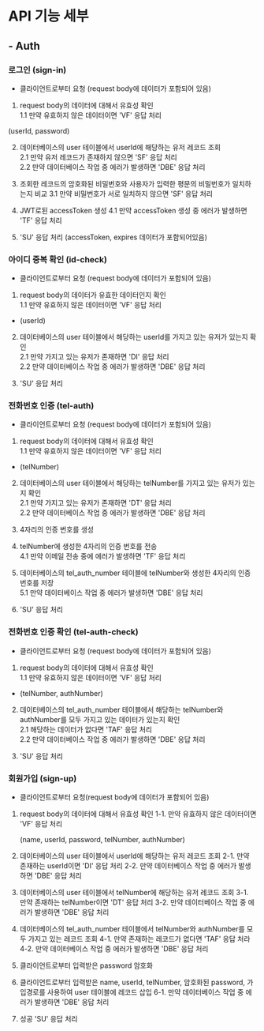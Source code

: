 # API 기능 세부
  
## - Auth
  
### 로그인 (sign-in) 
  
- 클라이언트로부터 요청 (request body에 데이터가 포함되어 있음)  
  
1. request body의 데이터에 대해서 유효성 확인  
1.1 만약 유효하지 않은 데이터이면 'VF' 응답 처리  
  
(userId, password)  
  
2. 데이터베이스의 user 테이블에서 userId에 해당하는 유저 레코드 조회  
2.1 만약 유저 레코드가 존재하지 않으면 'SF' 응답 처리  
2.2 만약 데이터베이스 작업 중 에러가 발생하면 'DBE' 응답 처리  
  
3. 조회한 레코드의 암호화된 비밀번호와 사용자가 입력한 평문의 비밀번호가 일치하는지 비교
3.1 만약 비밀번호가 서로 일치하지 않으면 'SF' 응답 처리

4. JWT로된 accessToken 생성
4.1 만약 accessToken 생성 중 에러가 발생하면 'TF' 응답 처리

5. 'SU' 응답 처리 (accessToken, expires 데이터가 포함되어있음)  

### 아이디 중복 확인 (id-check) 

- 클라이언트로부터 요청 (request body에 데이터가 포함되어 있음)  
  
1. request body의 데이터가 유효한 데이터인지 확인  
1.1 만약 유효하지 않은 데이터이면 'VF' 응답 처리  
  
- (userId)  
  
2. 데이터베이스의 user 테이블에서 해당하는 userId를 가지고 있는 유저가 있는지 확인  
2.1 만약 가지고 있는 유저가 존재하면 'DI' 응답 처리  
2.2 만약 데이터베이스 작업 중 에러가 발생하면 'DBE' 응답 처리  
  
3. 'SU' 응답 처리  

### 전화번호 인증 (tel-auth) 
  
- 클라이언트로부터 요청 (request body에 데이터가 포함되어 있음)  
  
1. request body의 데이터에 대해서 유효성 확인  
1.1 만약 유효하지 않은 데이터이면 'VF' 응답 처리  
  
- (telNumber)  
  
2. 데이터베이스의 user 테이블에서 해당하는 telNumber를 가지고 있는 유저가 있는지 확인  
2.1 만약 가지고 있는 유저가 존재하면 'DT' 응답 처리  
2.2 만약 데이터베이스 작업 중 에러가 발생하면 'DBE' 응답 처리  
  
3. 4자리의 인증 번호를 생성  
  
4. telNumber에 생성한 4자리의 인증 번호를 전송  
4.1 만약 이메일 전송 중에 에러가 발생하면 'TF' 응답 처리  
  
5. 데이터베이스의 tel_auth_number 테이블에 telNumber와 생성한 4자리의 인증 번호를 저장  
5.1 만약 데이터베이스 작업 중 에러가 발생하면 'DBE' 응답 처리  
  
6. 'SU' 응답 처리  

### 전화번호 인증 확인 (tel-auth-check) 
  
- 클라이언트로부터 요청 (request body에 데이터가 포함되어 있음)  
  
1. request body의 데이터에 대해서 유효성 확인  
1.1 만약 유효하지 않은 데이터이면 'VF' 응답 처리  
  
- (telNumber, authNumber)  
  
2. 데이터베이스의 tel_auth_number 테이블에서 해당하는 telNumber와 authNumber를 모두 가지고 있는 데이터가 있는지 확인  
2.1 해당하는 데이터가 없다면 'TAF' 응답 처리  
2.2 만약 데이터베이스 작업 중 에러가 발생하면 'DBE' 응답 처리  
  
3. 'SU' 응답 처리  

### 회원가입 (sign-up)

- 클라이언트로부터 요청(request body에 데이터가 포함되어 있음)

1. request body의 데이터에 대해서 유효성 확인
    1-1. 만약 유효하지 않은 데이터이면 'VF' 응답 처리

    (name, userId, password, telNumber, authNumber)

2. 데이터베이스의 user 테이블에서 userId에 해당하는 유저 레코드 조회
    2-1. 만약 존재하는 userId이면 'DI' 응답 처리
    2-2. 만약 데이터베이스 작업 중 에러가 발생하면 'DBE' 응답 처리

3. 데이터베이스의 user 테이블에서 telNumber에 해당하는 유저 레코드 조회
    3-1. 만약 존재하는 telNumber이면 'DT' 응답 처리
    3-2. 만약 데이터베이스 작업 중 에러가 발생하면 'DBE' 응답 처리

4. 데이터베이스의 tel_auth_number 테이블에서 telNumber와 authNumber를 모두 가지고 있는 레코드 조회
    4-1. 만약 존재하는 레코드가 없다면 'TAF' 응답 처라
    4-2. 만약 데이터베이스 작업 중 에러가 발생하면 'DBE' 응답 처리

5. 클라이언트로부터 입력받은 password 암호화

6. 클라이언트로부터 입력받은 name, userId, telNumber, 암호화된 password, 가입경로를 사용하여 user 테이블에 레코드 삽입
    6-1. 만약 데이터베이스 작업 중 에러가 발생하면 'DBE' 응답 처리

7. 성공 'SU' 응답 처리